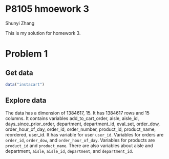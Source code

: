 P8105 hmoework 3
================
Shunyi Zhang

This is my solution for homework 3.

# Problem 1

## Get data

``` r
data("instacart")
```

## Explore data

The data has a dimension of 1384617, 15. It has 1384617 rows and 15
columns. It contains variables add\_to\_cart\_order, aisle, aisle\_id,
days\_since\_prior\_order, department, department\_id, eval\_set,
order\_dow, order\_hour\_of\_day, order\_id, order\_number, product\_id,
product\_name, reordered, user\_id. It has variable for user `user_id`.
Variables for orders are `order_id`, `order_dow`, and
`order_hour_of_day`. Variables for products are `product_id` and
`product_name`. There are also variables about aisle and department,
`aisle`, `aisle_id`, `department`, and `department_id`.
